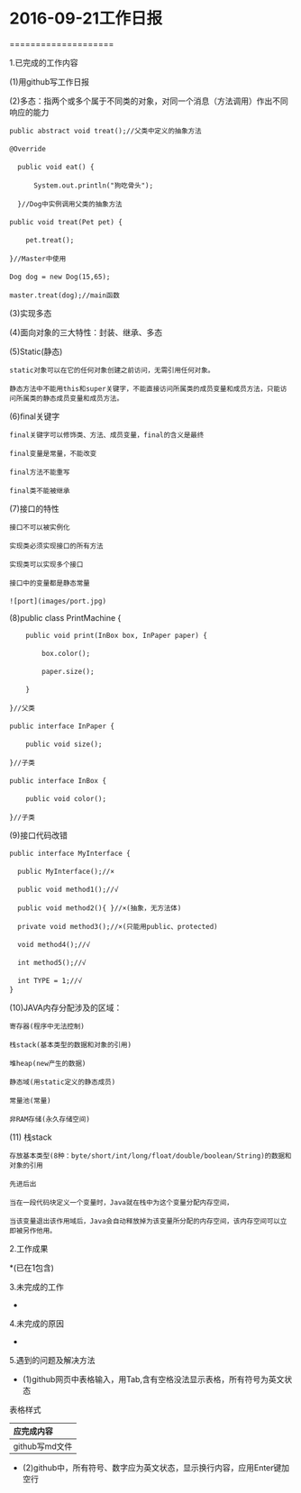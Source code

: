 # 2016-09-21工作日报
====================

1.已完成的工作内容

  (1)用github写工作日报
 
  (2)多态：指两个或多个属于不同类的对象，对同一个消息（方法调用）作出不同响应的能力

    public abstract void treat();//父类中定义的抽象方法

    @Override
    
	  public void eat() {
	  
		  System.out.println("狗吃骨头");
		  
	  }//Dog中实例调用父类的抽象方法
	  
  	public void treat(Pet pet) {
  		
  		pet.treat();

  	}//Master中使用
  	
  	Dog dog = new Dog(15,65);
  	
  	master.treat(dog);//main函数
  	
  (3)实现多态
  
  
  (4)面向对象的三大特性：封装、继承、多态
  
  (5)Static(静态)
  
    static对象可以在它的任何对象创建之前访问，无需引用任何对象。
    
    静态方法中不能用this和super关键字，不能直接访问所属类的成员变量和成员方法，只能访问所属类的静态成员变量和成员方法。
    
  (6)final关键字
  
    final关键字可以修饰类、方法、成员变量，final的含义是最终
    
    final变量是常量，不能改变
    
    final方法不能重写
    
    final类不能被继承
    
  (7)接口的特性
  
    接口不可以被实例化
    
    实现类必须实现接口的所有方法
    
    实现类可以实现多个接口
    
    接口中的变量都是静态常量
    
	![port](images/port.jpg)
    
  (8)public class PrintMachine {

    	public void print(InBox box, InPaper paper) {
    	
    		box.color();
    		
    		paper.size();
    		
    	}
    	
    }//父类

    public interface InPaper {

    	public void size();
    	
    }//子类

    public interface InBox {

    	public void color();
    	
    }//子类
    
  (9)接口代码改错
  
    public interface MyInterface {
  
      public MyInterface();//×
      
      public void method1();//√
      
      public void method2(){ }//×(抽象，无方法体)
      
      private void method3();//×(只能用public、protected)
      
      void method4();//√
      
      int method5();//√
      
      int TYPE = 1;//√
    }
    
  (10)JAVA内存分配涉及的区域：
  
    寄存器(程序中无法控制)
    
    栈stack(基本类型的数据和对象的引用)
    
    堆heap(new产生的数据)
    
    静态域(用static定义的静态成员)
    
    常量池(常量)
    
    非RAM存储(永久存储空间)
    
  (11) 栈stack
  
    存放基本类型(8种：byte/short/int/long/float/double/boolean/String)的数据和对象的引用
    
    先进后出
    
    当在一段代码块定义一个变量时，Java就在栈中为这个变量分配内存空间，
    
    当该变量退出该作用域后，Java会自动释放掉为该变量所分配的内存空间，该内存空间可以立即被另作他用。

2.工作成果

 *(已在1包含)
  
3.未完成的工作

 *
  
4.未完成的原因

 *
  
5.遇到的问题及解决方法

 * (1)github网页中表格输入，用Tab,含有空格没法显示表格，所有符号为英文状态
 
 表格样式
 
|应完成内容     |
|:--------------|
|github写md文件 |

  * (2)github中，所有符号、数字应为英文状态，显示换行内容，应用Enter键加空行

